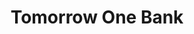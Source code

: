 ---
title: Tomorrow One Bank
countries:
  - de
featured: false
description: >-
  German bank which considers the future of our planet to be more important than
  access to VIP lounges at airports. Skip extra insurance products and fuel
  discounts, and get a premium account that focuses on climate protection.
action_url: 'https://www.tomorrow.one'
categories:
  - d8a27ec4-c533-4a8d-a8fe-c217f073c790
twitter: _tomorrow_one
instagram: we.are.tomorrow
image: we.are.tomorrow
tags:
  - save
  - choose
  - divest
  - funding
blueprint: action

---